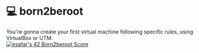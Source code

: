 # 💻 born2beroot

You're gonna create your first virtual machine following specific rules, using VirtualBox or UTM.  
[![esafar's 42 Born2beroot Score](https://badge42.vercel.app/api/v2/cl6l739qg00490gialxmtgsrk/project/2202762)](https://github.com/JaeSeoKim/badge42)
